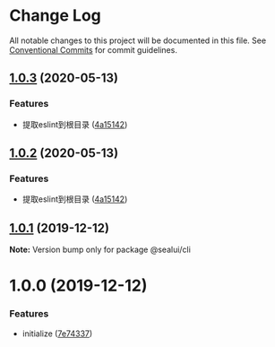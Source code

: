 # Change Log

All notable changes to this project will be documented in this file.
See [Conventional Commits](https://conventionalcommits.org) for commit guidelines.

## [1.0.3](https://github.com/SealUI/seal-cli/compare/@sealui/cli@1.0.1...@sealui/cli@1.0.3) (2020-05-13)


### Features

* 提取eslint到根目录 ([4a15142](https://github.com/SealUI/seal-cli/commit/4a15142323a4522cee132d197cd64e11ef899866))





## [1.0.2](https://github.com/SealUI/seal-cli/compare/@sealui/cli@1.0.1...@sealui/cli@1.0.2) (2020-05-13)


### Features

* 提取eslint到根目录 ([4a15142](https://github.com/SealUI/seal-cli/commit/4a15142323a4522cee132d197cd64e11ef899866))





## [1.0.1](https://github.com/SealUI/seal-cli/compare/@sealui/cli@1.0.0...@sealui/cli@1.0.1) (2019-12-12)

**Note:** Version bump only for package @sealui/cli





# 1.0.0 (2019-12-12)


### Features

* initialize ([7e74337](https://github.com/SealUI/seal-cli/commit/7e74337c56184bd24d7f619b7c2691fe224ed30a))

